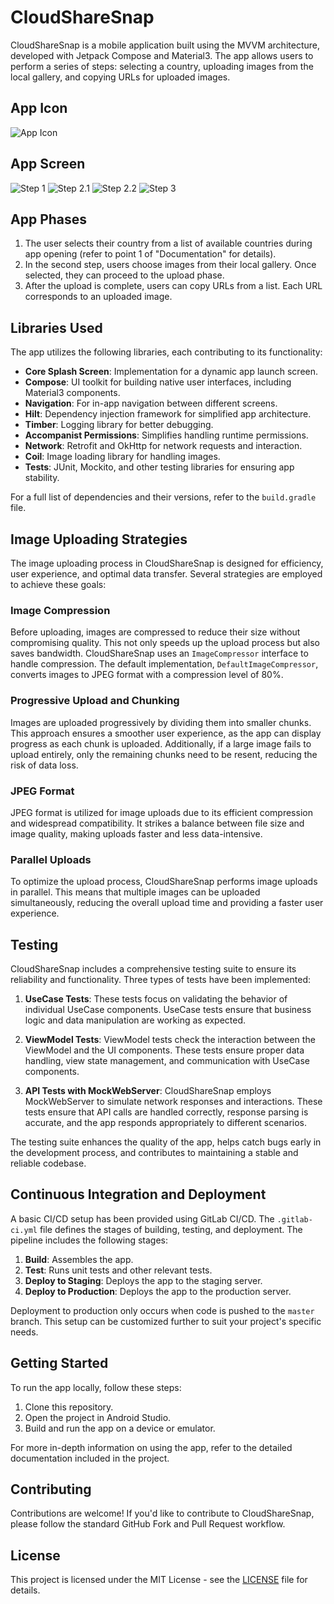 # CloudShareSnap

CloudShareSnap is a mobile application built using the MVVM architecture, developed with Jetpack Compose and Material3. The app allows users to perform a series of steps: selecting a country, uploading images from the local gallery, and copying URLs for uploaded images.

## App Icon
![App Icon](app/src/main/res/drawable/ic_app.png)

## App Screen
![Step 1](screenshot/Screen_01.jpeg)
![Step 2.1](screenshot/Screen_02.jpeg)
![Step 2.2](screenshot/Screen_03.jpeg)
![Step 3](screenshot/Screen_04.jpeg)


## App Phases

1. The user selects their country from a list of available countries during app opening (refer to point 1 of "Documentation" for details).
2. In the second step, users choose images from their local gallery. Once selected, they can proceed to the upload phase.
3. After the upload is complete, users can copy URLs from a list. Each URL corresponds to an uploaded image.

## Libraries Used

The app utilizes the following libraries, each contributing to its functionality:

- **Core Splash Screen**: Implementation for a dynamic app launch screen.
- **Compose**: UI toolkit for building native user interfaces, including Material3 components.
- **Navigation**: For in-app navigation between different screens.
- **Hilt**: Dependency injection framework for simplified app architecture.
- **Timber**: Logging library for better debugging.
- **Accompanist Permissions**: Simplifies handling runtime permissions.
- **Network**: Retrofit and OkHttp for network requests and interaction.
- **Coil**: Image loading library for handling images.
- **Tests**: JUnit, Mockito, and other testing libraries for ensuring app stability.

For a full list of dependencies and their versions, refer to the `build.gradle` file.

## Image Uploading Strategies

The image uploading process in CloudShareSnap is designed for efficiency, user experience, and optimal data transfer. Several strategies are employed to achieve these goals:

### Image Compression

Before uploading, images are compressed to reduce their size without compromising quality. This not only speeds up the upload process but also saves bandwidth. CloudShareSnap uses an `ImageCompressor` interface to handle compression. The default implementation, `DefaultImageCompressor`, converts images to JPEG format with a compression level of 80%.

### Progressive Upload and Chunking

Images are uploaded progressively by dividing them into smaller chunks. This approach ensures a smoother user experience, as the app can display progress as each chunk is uploaded. Additionally, if a large image fails to upload entirely, only the remaining chunks need to be resent, reducing the risk of data loss.

### JPEG Format

JPEG format is utilized for image uploads due to its efficient compression and widespread compatibility. It strikes a balance between file size and image quality, making uploads faster and less data-intensive.

### Parallel Uploads

To optimize the upload process, CloudShareSnap performs image uploads in parallel. This means that multiple images can be uploaded simultaneously, reducing the overall upload time and providing a faster user experience.

## Testing

CloudShareSnap includes a comprehensive testing suite to ensure its reliability and functionality. Three types of tests have been implemented:

1. **UseCase Tests**: These tests focus on validating the behavior of individual UseCase components. UseCase tests ensure that business logic and data manipulation are working as expected.

2. **ViewModel Tests**: ViewModel tests check the interaction between the ViewModel and the UI components. These tests ensure proper data handling, view state management, and communication with UseCase components.

3. **API Tests with MockWebServer**: CloudShareSnap employs MockWebServer to simulate network responses and interactions. These tests ensure that API calls are handled correctly, response parsing is accurate, and the app responds appropriately to different scenarios.

The testing suite enhances the quality of the app, helps catch bugs early in the development process, and contributes to maintaining a stable and reliable codebase.

## Continuous Integration and Deployment

A basic CI/CD setup has been provided using GitLab CI/CD. The `.gitlab-ci.yml` file defines the stages of building, testing, and deployment. The pipeline includes the following stages:

1. **Build**: Assembles the app.
2. **Test**: Runs unit tests and other relevant tests.
3. **Deploy to Staging**: Deploys the app to the staging server.
4. **Deploy to Production**: Deploys the app to the production server.

Deployment to production only occurs when code is pushed to the `master` branch. This setup can be customized further to suit your project's specific needs.

## Getting Started

To run the app locally, follow these steps:

1. Clone this repository.
2. Open the project in Android Studio.
3. Build and run the app on a device or emulator.

For more in-depth information on using the app, refer to the detailed documentation included in the project.

## Contributing

Contributions are welcome! If you'd like to contribute to CloudShareSnap, please follow the standard GitHub Fork and Pull Request workflow.

## License

This project is licensed under the MIT License - see the [LICENSE](LICENSE) file for details.
